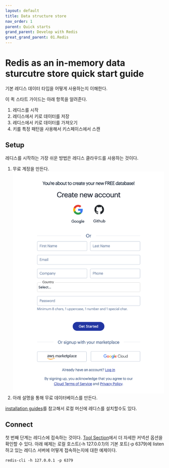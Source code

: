 ```yaml
---
layout: default
title: Data structure store
nav_order: 1
parent: Quick starts
grand_parent: Develop with Redis
great_grand_parent: 01.Redis
---
```


# Redis as an in-memory data sturcutre store quick start guide

기본 레디스 데이터 타입을 어떻게 사용하는지 이해한다.

이 퀵 스타트 가이드는 아래 항목을 알려준다.

1. 레디스를 시작
1. 레디스에서 키로 데이터를 저장
1. 레디스에서 키로 데이터를 가져오기
1. 키를 특정 패턴을 사용해서 키스페이스에서 스캔

## Setup

레디스를 시작하는 가장 쉬운 방법은 레디스 클라우드를 사용하는 것이다.

1. 무료 계정을 만든다.
    ![](images/2024-11-13-12-48-30.png)
1. 아래 설명을 통해 무료 데이터베이스를 만든다.

[installation guides](https://redis.io/docs/latest/develop/get-started/data-store/#:~:text=alternatively%20follow%20the-,installation%20guides,-to%20install%20Redis)를 참고해서 로컬 머신에 레디스를 설치할수도 있다.

## Connect

첫 번째 단계는 레디스에 접속하는 것이다. [Tool Section](https://redis.io/docs/latest/develop/get-started/data-store/#:~:text=this%20documentation%20site%27s-,Tools%20section,-.%20The%20following%20example)에서 더 자세한 커넥션 옵션을 확인할 수 있다. 아래 예제는 로컬 호스트(-h 127.0.0.1)의 기본 포트(-p 6379)에 listen하고 있는 레디스 서버에 어떻게 접속하는지에 대한 예제이다.

```
redis-cli -h 127.0.0.1 -p 6379
```

